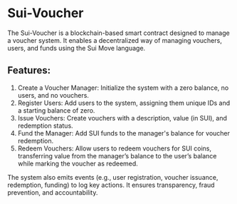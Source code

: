 # Sui-Voucher
The Sui-Voucher is a blockchain-based smart contract designed to manage a voucher system. It enables a decentralized way of managing vouchers, users, and funds using the Sui Move language.

## Features:
1. Create a Voucher Manager: Initialize the system with a zero balance, no users, and no vouchers.
2. Register Users: Add users to the system, assigning them unique IDs and a starting balance of zero.
3. Issue Vouchers: Create vouchers with a description, value (in SUI), and redemption status.
4. Fund the Manager: Add SUI funds to the manager's balance for voucher redemption.
5. Redeem Vouchers: Allow users to redeem vouchers for SUI coins, transferring value from the manager’s balance to the user’s balance while marking the voucher as redeemed.

The system also emits events (e.g., user registration, voucher issuance, redemption, funding) to log key actions. It ensures transparency, fraud prevention, and accountability.